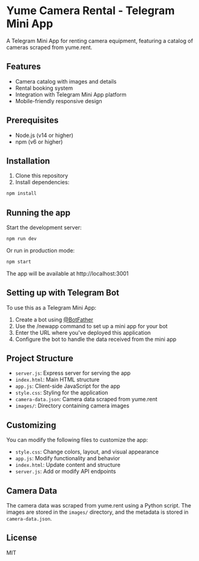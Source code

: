# Yume Camera Rental - Telegram Mini App

A Telegram Mini App for renting camera equipment, featuring a catalog of cameras scraped from yume.rent.

## Features

- Camera catalog with images and details
- Rental booking system
- Integration with Telegram Mini App platform
- Mobile-friendly responsive design

## Prerequisites

- Node.js (v14 or higher)
- npm (v6 or higher)

## Installation

1. Clone this repository
2. Install dependencies:

```bash
npm install
```

## Running the app

Start the development server:

```bash
npm run dev
```

Or run in production mode:

```bash
npm start
```

The app will be available at http://localhost:3001

## Setting up with Telegram Bot

To use this as a Telegram Mini App:

1. Create a bot using [@BotFather](https://t.me/BotFather)
2. Use the /newapp command to set up a mini app for your bot
3. Enter the URL where you've deployed this application
4. Configure the bot to handle the data received from the mini app

## Project Structure

- `server.js`: Express server for serving the app
- `index.html`: Main HTML structure
- `app.js`: Client-side JavaScript for the app
- `style.css`: Styling for the application
- `camera-data.json`: Camera data scraped from yume.rent
- `images/`: Directory containing camera images

## Customizing

You can modify the following files to customize the app:

- `style.css`: Change colors, layout, and visual appearance
- `app.js`: Modify functionality and behavior
- `index.html`: Update content and structure
- `server.js`: Add or modify API endpoints

## Camera Data

The camera data was scraped from yume.rent using a Python script. The images are stored in the `images/` directory, and the metadata is stored in `camera-data.json`.

## License

MIT 